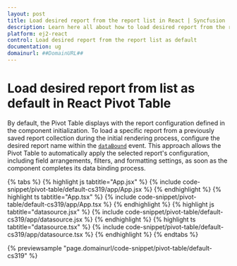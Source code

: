 ```yaml
---
layout: post
title: Load desired report from the report list in React | Syncfusion
description: Learn here all about how to load desired report from the report list as default in Syncfusion React Pivotview component of Syncfusion Essential JS 2 and more.
platform: ej2-react
control: Load desired report from the report list as default
documentation: ug
domainurl: ##DomainURL##
---
```


<!-- markdownlint-disable MD009 -->

# Load desired report from list as default in React Pivot Table

By default, the Pivot Table displays with the report configuration defined in the component initialization. To load a specific report from a previously saved report collection during the initial rendering process, configure the desired report name within the [`dataBound`](https://ej2.syncfusion.com/react/documentation/api/pivotview/#databound) event. This approach allows the Pivot Table to automatically apply the selected report's configuration, including field arrangements, filters, and formatting settings, as soon as the component completes its data binding process.

{% tabs %}
{% highlight js tabtitle="App.jsx" %}
{% include code-snippet/pivot-table/default-cs319/app/App.jsx %}
{% endhighlight %}
{% highlight ts tabtitle="App.tsx" %}
{% include code-snippet/pivot-table/default-cs319/app/App.tsx %}
{% endhighlight %}
{% highlight js tabtitle="datasource.jsx" %}
{% include code-snippet/pivot-table/default-cs319/app/datasource.jsx %}
{% endhighlight %}
{% highlight ts tabtitle="datasource.tsx" %}
{% include code-snippet/pivot-table/default-cs319/app/datasource.tsx %}
{% endhighlight %}
{% endtabs %}

{% previewsample "page.domainurl/code-snippet/pivot-table/default-cs319" %}